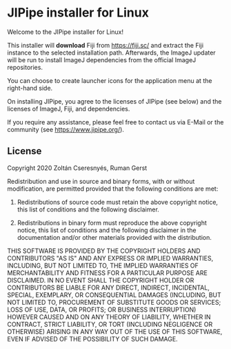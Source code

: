 # JIPipe installer for Linux

Welcome to the JIPipe installer for Linux!

This installer will **download** Fiji from https://fiji.sc/ and extract the Fiji instance to the selected installation path.
Afterwards, the ImageJ updater will be run to install ImageJ dependencies from the official ImageJ repositories.

You can choose to create launcher icons for the application menu at the right-hand side.

On installing JIPipe, you agree to the licenses of JIPipe (see below) and the licenses of ImageJ, Fiji, and dependencies.

If you require any assistance, please feel free to contact us via E-Mail or the community (see https://www.jipipe.org/).

## License

Copyright 2020 Zoltán Cseresnyés, Ruman Gerst

Redistribution and use in source and binary forms, with or without modification,
are permitted provided that the following conditions are met:

1. Redistributions of source code must retain the above copyright notice, this
list of conditions and the following disclaimer.

2. Redistributions in binary form must reproduce the above copyright notice,
this list of conditions and the following disclaimer in the documentation and/or
other materials provided with the distribution.

THIS SOFTWARE IS PROVIDED BY THE COPYRIGHT HOLDERS AND CONTRIBUTORS "AS IS" AND
ANY EXPRESS OR IMPLIED WARRANTIES, INCLUDING, BUT NOT LIMITED TO, THE IMPLIED
WARRANTIES OF MERCHANTABILITY AND FITNESS FOR A PARTICULAR PURPOSE ARE
DISCLAIMED. IN NO EVENT SHALL THE COPYRIGHT HOLDER OR CONTRIBUTORS BE LIABLE FOR
ANY DIRECT, INDIRECT, INCIDENTAL, SPECIAL, EXEMPLARY, OR CONSEQUENTIAL DAMAGES
(INCLUDING, BUT NOT LIMITED TO, PROCUREMENT OF SUBSTITUTE GOODS OR SERVICES;
LOSS OF USE, DATA, OR PROFITS; OR BUSINESS INTERRUPTION) HOWEVER CAUSED AND ON
ANY THEORY OF LIABILITY, WHETHER IN CONTRACT, STRICT LIABILITY, OR TORT
(INCLUDING NEGLIGENCE OR OTHERWISE) ARISING IN ANY WAY OUT OF THE USE OF THIS
SOFTWARE, EVEN IF ADVISED OF THE POSSIBILITY OF SUCH DAMAGE.
